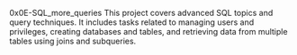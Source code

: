 0x0E-SQL_more_queries
This project covers advanced SQL topics and query techniques. It includes tasks related to managing users and privileges, creating databases and tables, and retrieving data from multiple tables using joins and subqueries.
